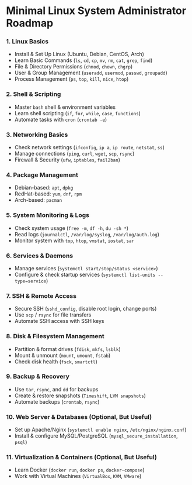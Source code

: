 # Minimal Linux System Administrator Roadmap

### 1. **Linux Basics**
- Install & Set Up Linux (Ubuntu, Debian, CentOS, Arch)
- Learn Basic Commands (`ls`, `cd`, `cp`, `mv`, `rm`, `cat`, `grep`, `find`)
- File & Directory Permissions (`chmod`, `chown`, `chgrp`)
- User & Group Management (`useradd`, `usermod`, `passwd`, `groupadd`)
- Process Management (`ps`, `top`, `kill`, `nice`, `htop`)

### 2. **Shell & Scripting**
- Master `bash` shell & environment variables
- Learn shell scripting (`if`, `for`, `while`, `case`, `functions`)
- Automate tasks with `cron` (`crontab -e`)

### 3. **Networking Basics**
- Check network settings (`ifconfig`, `ip a`, `ip route`, `netstat`, `ss`)
- Manage connections (`ping`, `curl`, `wget`, `scp`, `rsync`)
- Firewall & Security (`ufw`, `iptables`, `fail2ban`)

### 4. **Package Management**
- Debian-based: `apt`, `dpkg`
- RedHat-based: `yum`, `dnf`, `rpm`
- Arch-based: `pacman`

### 5. **System Monitoring & Logs**
- Check system usage (`free -m`, `df -h`, `du -sh *`)
- Read logs (`journalctl`, `/var/log/syslog`, `/var/log/auth.log`)
- Monitor system with `top`, `htop`, `vmstat`, `iostat`, `sar`

### 6. **Services & Daemons**
- Manage services (`systemctl start/stop/status <service>`)
- Configure & check startup services (`systemctl list-units --type=service`)

### 7. **SSH & Remote Access**
- Secure SSH (`sshd_config`, disable root login, change ports)
- Use `scp` / `rsync` for file transfers
- Automate SSH access with SSH keys

### 8. **Disk & Filesystem Management**
- Partition & format drives (`fdisk`, `mkfs`, `lsblk`)
- Mount & unmount (`mount`, `umount`, `fstab`)
- Check disk health (`fsck`, `smartctl`)

### 9. **Backup & Recovery**
- Use `tar`, `rsync`, and `dd` for backups
- Create & restore snapshots (`Timeshift`, `LVM snapshots`)
- Automate backups (`crontab`, `rsync`)

### 10. **Web Server & Databases (Optional, But Useful)**
- Set up Apache/Nginx (`systemctl enable nginx`, `/etc/nginx/nginx.conf`)
- Install & configure MySQL/PostgreSQL (`mysql_secure_installation`, `psql`)

### 11. **Virtualization & Containers (Optional, But Useful)**
- Learn Docker (`docker run`, `docker ps`, `docker-compose`)
- Work with Virtual Machines (`VirtualBox`, `KVM`, `VMware`)
